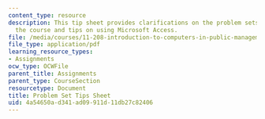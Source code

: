 ```yaml
---
content_type: resource
description: This tip sheet provides clarifications on the problem sets assigned for
  the course and tips on using Microsoft Access.
file: /media/courses/11-208-introduction-to-computers-in-public-management-ii-january-iap-2002/4a54650ad341ad09911d11db27c82406_11208tips.pdf
file_type: application/pdf
learning_resource_types:
- Assignments
ocw_type: OCWFile
parent_title: Assignments
parent_type: CourseSection
resourcetype: Document
title: Problem Set Tips Sheet
uid: 4a54650a-d341-ad09-911d-11db27c82406
---
```

